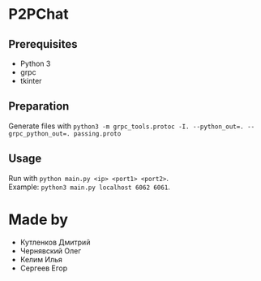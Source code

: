 # P2PChat

## Prerequisites
- Python 3
- grpc
- tkinter

## Preparation

Generate files with ``python3 -m grpc_tools.protoc -I. --python_out=. --grpc_python_out=. passing.proto``

## Usage

Run with ``python main.py <ip> <port1> <port2>``.  
Example: ``python3 main.py localhost 6062 6061``.

# Made by
- Кутленков Дмитрий  
- Чернявский Олег
- Келим Илья
- Сергеев Егор
